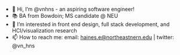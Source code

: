 - 👋 Hi, I’m @vnhns - an aspiring software engineer!
- 📚 BA from Bowdoin; MS candidate @ NEU
- 👀 I’m interested in front end design, full stack development, and HCI/visualization research
- 📫 How to reach me: email: haines.e@northeastnern.edu | twitter: @vn_hns

<!---
vnhns/vnhns is a ✨ special ✨ repository because its `README.md` (this file) appears on your GitHub profile.
You can click the Preview link to take a look at your changes.
--->
